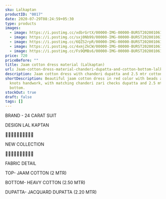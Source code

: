 ```yaml
---
sku: Lalkaptan
productID: "0017"
date: 2020-07-29T08:24:59+05:30
type: products
images:
  - image: https://i.postimg.cc/xdbrGrtX/00000-IMG-00000-BURST20200106182132189-COVER-1.jpg
  - image: https://i.postimg.cc/sxj0Nb99/00000-IMG-00000-BURST20200106182737935-COVER-1.jpg
  - image: https://i.postimg.cc/6QZS2rpR/00000-IMG-00000-BURST20200106181658375-COVER-1.jpg
  - image: https://i.postimg.cc/4xmjZkCW/00000-IMG-00000-BURST20200106183128089-COVER-1.jpg
  - image: https://i.postimg.cc/Fs9QMBs6/00000-IMG-00000-BURST20200106181404023-COVER-2.jpg
price: 720
priceBefore: ""
title: Jaam cotton dress material (Lalkaptan)
url: Jaam-cotton-dress-material-chanderi-dupatta-and-cotton-bottom-lalkaptan
description: Jaam cotton dress with chanderi dupatta and 2.5 mtr cotton bottom
shortDescription: Beautiful jaam cotton dress in red color with beads and french
  knots handwork, with matching chanderi zari checks dupatta and 2.5 mtr cotton
  bottom.
stockOut: true
draft: false
tags: []
---
```

BRAND - 24 CARAT SUIT

DESIGN LAL KAPTAN

💐💐💐💐💐💐💐💐💐💐

NEW COLLECTION

🌷🌷🌷🌷🌷🌷🌷🌷🌷🌷

FABRIC DETAIL

TOP- JAAM COTTON (2 MTR)

BOTTOM- HEAVY COTTON (2.50 MTR)

DUPATTA- JACQUARD DUPATTA (2.20 MTR)